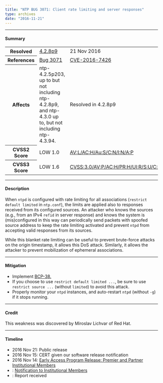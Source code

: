 ```yaml
---
title: "NTP BUG 3071: Client rate limiting and server responses"
type: archives
date: "2016-11-21"
---
```


* * *

#### Summary

<table>
  <tbody>
	<tr>
		<th><b>Resolved</b></th>
		<td><a href="/support/securitynotice/4_2_8p9-release-announcement/">4.2.8p9</a></td>
		<td>21 Nov 2016</td>
	</tr>
	<tr>
		<th><b>References</b></th>
		<td><a href="https://bugs.ntp.org/show_bug.cgi?id=3071">Bug 3071</a></td>
		<td><a href="https://nvd.nist.gov/vuln/detail/CVE-2016-7426">CVE-2016-7426</a></td>
	</tr>
	<tr>
		<th><b>Affects</b></th>
		<td>ntp-4.2.5p203, up to but not including ntp-4.2.8p9,<br> and ntp-4.3.0 up to, but not including ntp-4.3.94.</td>
		<td>Resolved in 4.2.8p9</td>
	</tr>
	<tr>
		<th><b>CVSS2 Score</b></th>
		<td>LOW 1.0</td>
		<td><a href="https://nvd.nist.gov/vuln-metrics/cvss/v2-calculator?calculator&version=2&vector=(AV:L/AC:H/Au:S/C:N/I:N/A:P)">AV:L/AC:H/Au:S/C:N/I:N/A:P</a></td>
	</tr>
	<tr>
		<th><b>CVSS3 Score<b></th>
		<td>LOW 1.6</td>
		<td><a href="https://www.first.org/cvss/calculator/3.0#CVSS:3.0/AV:P/AC:H/PR:H/UI:R/S:U/C:N/I:N/A:L">CVSS:3.0/AV:P/AC:H/PR:H/UI:R/S:U/C:N/I:N/A:L</a></td>
	</tr>	
  </tbody>	
</table>

* * *
    
#### Description 

When `ntpd` is configured with rate limiting for all associations (`restrict default limited` in `ntp.conf`), the limits are applied also to responses received from its configured sources. An attacker who knows the sources (e.g., from an IPv4 `refid` in server response) and knows the system is (mis)configured in this way can periodically send packets with spoofed source address to keep the rate limiting activated and prevent `ntpd` from accepting valid responses from its sources.

While this blanket rate limiting can be useful to prevent brute-force attacks on the origin timestamp, it allows this DoS attack. Similarly, it allows the attacker to prevent mobilization of ephemeral associations.

* * *
    
#### Mitigation

* Implement [BCP-38.](http://www.bcp38.info/index.php/Main_Page) 
* If you choose to use `restrict default limited ...`, be sure to use `restrict source ...` (without `limited`) to avoid this attack.
* Properly monitor your `ntpd` instances, and auto-restart `ntpd` (without `-g`) if it stops running. 

* * *

#### Credit

This weakness was discovered by Miroslav Lichvar of Red Hat.

* * *

#### Timeline

* 2016 Nov 21: Public release
* 2016 Nov 15: CERT given our software release notification 
* 2016 Nov 14: [Early Access Program Release: Premier and Partner Institutional Members](https://www.nwtime.org/membership/benefits/)
* : [Notification to Institutional Members](https://www.nwtime.org/membership/benefits/)
* : Report received
